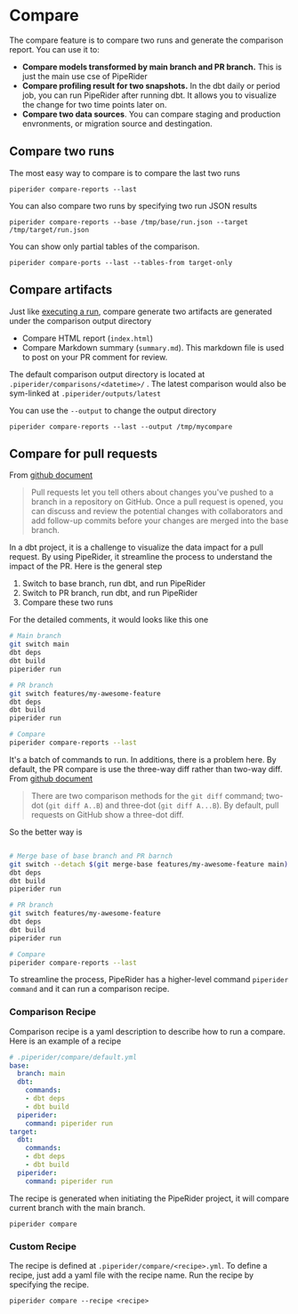 # Compare

The compare feature is to compare two runs and generate the comparison report.  You can use it to:

* **Compare models transformed by main branch and PR branch.** This is just the main use cse of PipeRider
* **Compare profiling result for two snapshots.** In the dbt daily or period job, you can run PipeRider after running dbt. It allows you to visualize the change for two time points later on.
* **Compare two data sources**. You can compare staging and production envronments, or migration source and destingation.

## Compare two runs

The most easy way to compare is to compare the last two runs

```
piperider compare-reports --last
```

You can also compare two runs by specifying two run JSON results

```
piperider compare-reports --base /tmp/base/run.json --target /tmp/target/run.json
```

You can show only partial tables of the comparison.

```
piperider compare-ports --last --tables-from target-only
```

## Compare artifacts

Just like [executing a run](run/), compare generate two artifacts are generated under the comparison output directory

* Compare HTML report (`index.html`)
* Compare Markdown summary (`summary.md`). This markdown file is used to post on your PR comment for review.

The default comparison output directory is located at `.piperider/comparisons/<datetime>/` . The latest comparison would also be sym-linked at `.piperider/outputs/latest`

You can use the `--output` to change the output directory

```
piperider compare-reports --last --output /tmp/mycompare
```

## Compare for pull requests

From [github document](https://docs.github.com/en/pull-requests/collaborating-with-pull-requests/proposing-changes-to-your-work-with-pull-requests/about-pull-requests)

> Pull requests let you tell others about changes you've pushed to a branch in a repository on GitHub. Once a pull request is opened, you can discuss and review the potential changes with collaborators and add follow-up commits before your changes are merged into the base branch.

In a dbt project, it is a challenge to visualize the data impact for a pull request. By using PipeRider, it streamline the process to understand the impact of the PR. Here is the general step

1. Switch to base branch, run dbt, and run PipeRider
2. Switch to PR branch, run dbt, and run PipeRider
3. Compare these two runs

For the detailed comments, it would looks like this one

```sh
# Main branch
git switch main
dbt deps
dbt build
piperider run

# PR branch
git switch features/my-awesome-feature
dbt deps
dbt build
piperider run

# Compare
piperider compare-reports --last
```

It's a batch of commands to run. In additions, there is a problem here. By default, the PR compare is use the three-way diff rather than two-way diff. From [github document](https://docs.github.com/en/pull-requests/collaborating-with-pull-requests/proposing-changes-to-your-work-with-pull-requests/about-comparing-branches-in-pull-requests#three-dot-and-two-dot-git-diff-comparisons)

> There are two comparison methods for the `git diff` command; two-dot (`git diff A..B`) and three-dot (`git diff A...B`). By default, pull requests on GitHub show a three-dot diff.

So the better way is

```sh

# Merge base of base branch and PR barnch
git switch --detach $(git merge-base features/my-awesome-feature main)
dbt deps
dbt build
piperider run

# PR branch
git switch features/my-awesome-feature
dbt deps
dbt build
piperider run

# Compare
piperider compare-reports --last
```

To streamline the process, PipeRider has a higher-level command `piperider command` and it can run a comparison recipe.

### Comparison Recipe

Comparison recipe is a yaml description to describe how to run a compare. Here is an example of a recipe

```yaml
# .piperider/compare/default.yml
base:
  branch: main
  dbt:
    commands:
    - dbt deps
    - dbt build
  piperider:
    command: piperider run
target:
  dbt:
    commands:
    - dbt deps
    - dbt build
  piperider:
    command: piperider run
```

The recipe is generated when initiating the PipeRider project, it will compare current branch with the main branch.

```
piperider compare
```

### Custom Recipe

The recipe is defined at `.piperider/compare/<recipe>.yml`. To define a recipe, just add a yaml file with the recipe name. Run the recipe by specifying the recipe.

```
piperider compare --recipe <recipe>
```
